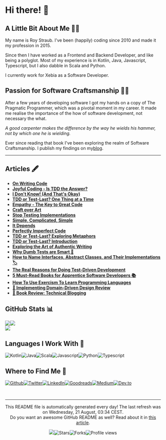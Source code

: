 
<h1>Hi there! 👋</h1>
<h2>A Little Bit About Me 🙋‍♂️</h2>
<p>My name is Roy Straub. I've been (happily) coding since 2010 and made it my profession in 2015.</p>
<p>Since then I have worked as a Frontend and Backend Developer, and like being a polyglot. Most of my experience is in Kotlin, Java, Javascript, Typescript, but I also dabble in Scala and Python.</p>
<p>I currently work for Xebia as a Software Developer.</p>
<h2>Passion for Software Craftsmanship 👨‍💻</h2>
<p>After a few years of developing software I got my hands on a copy of The Pragmatic Programmer, which was a pivotal moment in my career. It made me realise the importance of the how of software development, not necessary the what.</p>
<p><em>A good carpenter makes the difference by the way he wields his hammer, not by which one he is wielding.</em></p>
<p>Ever since reading that book I've been exploring the realm of Software Craftsmanship. I publish my findings on my<a href="https://www.codecraftr.nl/">blog</a>.</p>
<hr/>
<h2>Articles 🖋️</h2>
<ul>
  <li><a href="https://www.codecraftr.nl/p/on-writing-code"><b>On Writing Code</b></a></li>
  <li><a href="https://www.codecraftr.nl/p/tdd-or-test-last-joyful-coding"><b>Joyful Coding - Is TDD the Answer?</b></a></li>
  <li><a href="https://www.codecraftr.nl/p/how-to-deal-with-not-knowing"><b>I Don't Know! (And That's Okay)</b></a></li>
  <li><a href="https://www.codecraftr.nl/p/tdd-or-test-last-one-thing-at-a-time"><b>TDD or Test-Last? One Thing at a Time</b></a></li>
  <li><a href="https://www.codecraftr.nl/p/empathy-the-key-to-great-code"><b>Empathy - The Key to Great Code</b></a></li>
  <li><a href="https://www.codecraftr.nl/p/craft-over-art"><b>Craft over Art</b></a></li>
  <li><a href="https://www.codecraftr.nl/p/stop-testing-implementations"><b>Stop Testing Implementations</b></a></li>
  <li><a href="https://www.codecraftr.nl/p/simple-complicated-simple"><b>Simple, Complicated, Simple</b></a></li>
  <li><a href="https://www.codecraftr.nl/p/it-depends"><b>It Depends</b></a></li>
  <li><a href="https://www.codecraftr.nl/p/perfectly-imperfect-code"><b>Perfectly Imperfect Code</b></a></li>
  <li><a href="https://www.codecraftr.nl/p/tdd-or-test-last-exploring-metaphors"><b>TDD or Test-Last? Exploring Metaphors</b></a></li>
  <li><a href="https://www.codecraftr.nl/p/tdd-or-test-last-introduction"><b>TDD or Test-Last? Introduction</b></a></li>
  <li><a href="https://www.codecraftr.nl/p/exploring-the-art-of-authentic-writing"><b>Exploring the Art of Authentic Writing</b></a></li>
  <li><a href="https://www.codecraftr.nl/p/why-dumb-programmer-tests-are-smart"><b>Why Dumb Tests are Smart 🧠</b></a></li>
  <li><a href="https://www.codecraftr.nl/p/how-to-name-abstract-types"><b>How to Name Interfaces, Abstract Classes, and Their Implementations 🏷</b></a></li>
  <li><a href="https://www.codecraftr.nl/p/why-use-tdd"><b>The Real Reasons for Doing Test-Driven Development</b></a></li>
  <li><a href="https://www.codecraftr.nl/p/books-software-craftsman-mindset"><b>5 Must-Read Books for Apprentice Software Developers 📚</b></a></li>
  <li><a href="https://www.codecraftr.nl/p/learning-programming-languages-with-exercism"><b>How To Use Exercism To Learn Programming Languages</b></a></li>
  <li><a href="https://www.codecraftr.nl/p/implementing-domain-driven-design-book-review"><b>📕 Implementing Domain-Driven Design Review</b></a></li>
  <li><a href="https://www.codecraftr.nl/p/technical-blogging-book-review"><b>📘 Book Review: Technical Blogging</b></a></li>
</ul>
<h2>GitHub Stats 📊</h2><a href="https://github.com/rstraub/rstraub"><img align="center" src="https://github-readme-stats.vercel.app/api/top-langs/?username=rstraub&amp;title_color=24292e&amp;text_color=24292e&amp;icon_color=24292e&amp;bg_color=ffffff"/></a><a href="https://github.com/rstraub/rstraub"><img align="center" src="https://github-readme-stats.vercel.app/api?username=rstraub&amp;show_icons=true&amp;line_height=27&amp;count_private=true&amp;title_color=24292e&amp;text_color=24292e&amp;icon_color=24292e&amp;bg_color=ffffff"/></a><br/><a href="https://github.com/rstraub/rstraub"><img align="center" src="https://github-readme-stats.vercel.app/api/pin/?username=rstraub&amp;repo=rstraub&amp;title_color=24292e&amp;text_color=24292e&amp;icon_color=24292e&amp;bg_color=ffffff"/></a>
<h2>Languages I Work With 🔧</h2>
<p><img alt="Kotlin" src="https://img.shields.io/badge/-Kotlin-46a2f1?style=flat-square&logo=kotlin&logoColor=white"/><img alt="Java" src="https://img.shields.io/badge/-Java-46a2f1?style=flat-square&logo=java&logoColor=white"/><img alt="Scala" src="https://img.shields.io/badge/-Scala-3952b1?style=flat-square&logo=scala&logoColor=white"/><img alt="Javascript" src="https://img.shields.io/badge/-Javascript-531676?style=flat-square&logo=javascript&logoColor=white"/><img alt="Python" src="https://img.shields.io/badge/-Python-bb0642?style=flat-square&logo=python&logoColor=white"/><img alt="Typescript" src="https://img.shields.io/badge/-Typescript-9f3536?style=flat-square&logo=typescript&logoColor=white"/>
</p>
<h2>Where to Find Me 📍</h2>
<p><a href="https://github.com/rstraub" target="_blank"><img alt="Github" src="https://img.shields.io/badge/Github-%2312100E.svg?&style=for-the-badge&logo=Github&logoColor=white"/></a><a href="https://twitter.com/CCraftr" target="_blank"><img alt="Twitter" src="https://img.shields.io/badge/Twitter-%231DA1F2.svg?&style=for-the-badge&logo=Twitter&logoColor=white"/></a><a href="https://www.linkedin.com/in/r-straub/" target="_blank"><img alt="LinkedIn" src="https://img.shields.io/badge/LinkedIn-%230077B5.svg?&style=for-the-badge&logo=LinkedIn&logoColor=white"/></a><a href="https://www.goodreads.com/codecraftr" target="_blank"><img alt="Goodreads" src="https://img.shields.io/badge/Goodreads-%234285F4.svg?&style=for-the-badge&logo=google-chrome&logoColor=white"/></a><a href="https://codecraftr.medium.com/" target="_blank"><img alt="Medium" src="https://img.shields.io/badge/Medium-%2312100E.svg?&style=for-the-badge&logo=Medium&logoColor=white"/></a><a href="https://dev.to/codecraftr" target="_blank"><img alt="Dev.to" src="https://img.shields.io/badge/Dev.to-%2312100E.svg?&style=for-the-badge&logo=Dev.to&logoColor=white"/></a>
</p><br/>
<hr/>
<p align="center">This README file is automatically generated every day! The last refresh was on Wednesday, 21 August, 03:34 CEST.<br/>Do you want an awesome GitHub README as well? Read about it in <a href="https://medium.com/@arjenbrandenburgh/you-should-stand-out-on-github-with-a-readme-profile-467e047b6c18" target="_blank">this article</a>.</p>
<p align="center"><img src="https://github.com/rstraub/rstraub/workflows/README%20build/badge.svg"/><img alt="Stars" src="https://img.shields.io/github/stars/arjenbrandenburgh/arjenbrandenburgh?style=flat-square&labelColor=343b41"/><img alt="Forks" src="https://img.shields.io/github/forks/arjenbrandenburgh/arjenbrandenburgh?style=flat-square&labelColor=343b41"/><img src="https://gpvc.arturio.dev/rstraub" alt="Profile views"/></p>